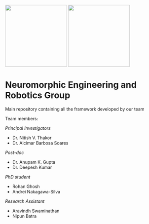 <img src="http://www.sinapseinstitute.org/wp-content/themes/nus-theme/images/nus-logo.png" width="200">  <img src="http://172.104.36.128/wp-content/uploads/2017/02/sinapse-logo-darkletters-highres-1.png" width="200">

# Neuromorphic Engineering and Robotics Group

Main repository containing all the framework developed by our team

Team members:

*Principal Investigators*
- Dr. Nitish V. Thakor
- Dr. Alcimar Barbosa Soares

*Post-doc*
- Dr. Anupam K. Gupta
- Dr. Deepesh Kumar

*PhD student*
- Rohan Ghosh
- Andrei Nakagawa-Silva

*Research Assistant*
- Aravindh Swaminathan
- Nipun Batra